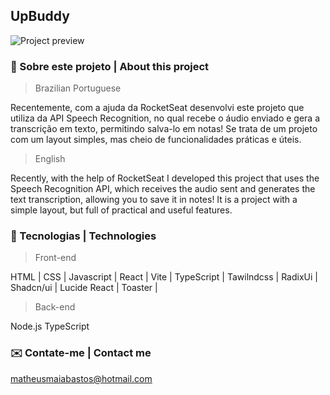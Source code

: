 ## UpBuddy
![Project preview](previewWeb.png)

### 📝 Sobre este projeto | About this project
>Brazilian Portuguese

Recentemente, com a ajuda da RocketSeat desenvolvi este projeto que utiliza da API Speech Recognition, no qual recebe o áudio enviado e gera a transcrição em texto, permitindo salva-lo em notas!
Se trata de um projeto com um layout simples, mas cheio de funcionalidades práticas e úteis.

>English

Recently, with the help of RocketSeat I developed this project that uses the Speech Recognition API, which receives the audio sent and generates the text transcription, allowing you to save it in notes!
It is a project with a simple layout, but full of practical and useful features.

### 📡 Tecnologias | Technologies
>Front-end

 HTML | CSS | Javascript | React | Vite | TypeScript | Tawilndcss | RadixUi | Shadcn/ui | Lucide React | Toaster | 

>Back-end

Node.js TypeScript 

### ✉️ Contate-me | Contact me 
matheusmaiabastos@hotmail.com
